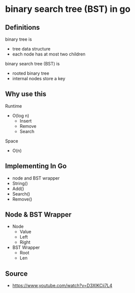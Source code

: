 # binary search tree (BST) in go

## Definitions
binary tree is 
- tree data structure
- each node has at most two children

binary search tree (BST) is
- rooted binary tree
- internal nodes store a key

## Why use this
Runtime
- O(log n)
  - Insert
  - Remove
  - Search

Space
- O(n)

## Implementing In Go
- node and BST wrapper
- String()
- Add()
- Search()
- Remove()

## Node & BST Wrapper
- Node
  - Value
  - Left
  - Right
- BST Wrapper
  - Root
  - Len



## Source
- https://www.youtube.com/watch?v=D3XlKCii7L4